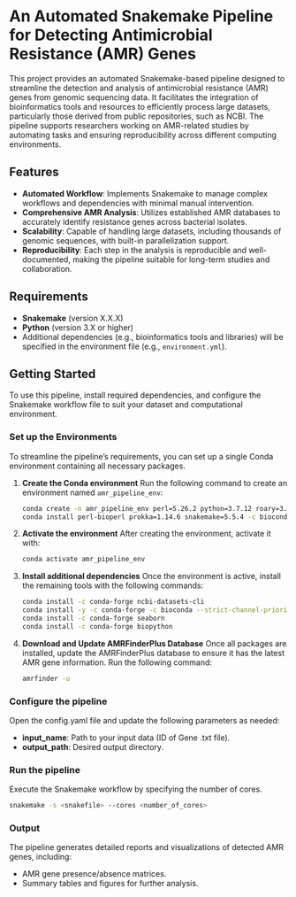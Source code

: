 # An Automated Snakemake Pipeline for Detecting Antimicrobial Resistance (AMR) Genes
This project provides an automated Snakemake-based pipeline designed to streamline the detection and analysis of antimicrobial resistance (AMR) genes from genomic sequencing data. It facilitates the integration of bioinformatics tools and resources to efficiently process large datasets, particularly those derived from public repositories, such as NCBI. The pipeline supports researchers working on AMR-related studies by automating tasks and ensuring reproducibility across different computing environments.

## Features
- **Automated Workflow**: Implements Snakemake to manage complex workflows and dependencies with minimal manual intervention.
- **Comprehensive AMR Analysis**: Utilizes established AMR databases to accurately identify resistance genes across bacterial isolates.
- **Scalability**: Capable of handling large datasets, including thousands of genomic sequences, with built-in parallelization support.
- **Reproducibility**: Each step in the analysis is reproducible and well-documented, making the pipeline suitable for long-term studies and collaboration.

## Requirements
- **Snakemake** (version X.X.X)
- **Python** (version 3.X or higher)
- Additional dependencies (e.g., bioinformatics tools and libraries) will be specified in the environment file (e.g., `environment.yml`).

## Getting Started
To use this pipeline, install required dependencies, and configure the Snakemake workflow file to suit your dataset and computational environment.

### Set up the Environments
To streamline the pipeline’s requirements, you can set up a single Conda environment containing all necessary packages.

1. **Create the Conda environment**
   Run the following command to create an environment named `amr_pipeline_env`:

   ```bash
   conda create -n amr_pipeline_env perl=5.26.2 python=3.7.12 roary=3.13.0 -c bioconda -c conda-forge
   conda install perl-bioperl prokka=1.14.6 snakemake=5.5.4 -c bioconda -c conda-forge
   ```

2. **Activate the environment**
  After creating the environment, activate it with:

   ```bash
   conda activate amr_pipeline_env
   ```

3. **Install additional dependencies**
   Once the environment is active, install the remaining tools with the following commands:

   ```bash
   conda install -c conda-forge ncbi-datasets-cli
   conda install -y -c conda-forge -c bioconda --strict-channel-priority ncbi-amrfinderplus
   conda install -c conda-forge seaborn
   conda install -c conda-forge biopython
   ```

4. **Download and Update AMRFinderPlus Database**
   Once all packages are installed, update the AMRFinderPlus database to ensure it has the latest AMR gene information. Run the following command:

   ```bash
   amrfinder -u
   ```

### Configure the pipeline
Open the config.yaml file and update the following parameters as needed:

- **input_name**: Path to your input data (ID of Gene .txt file).
- **output_path**: Desired output directory.

### Run the pipeline
Execute the Snakemake workflow by specifying the number of cores.

```bash
snakemake -s <snakefile> --cores <number_of_cores>
```

### Output
The pipeline generates detailed reports and visualizations of detected AMR genes, including:

- AMR gene presence/absence matrices.
- Summary tables and figures for further analysis.
